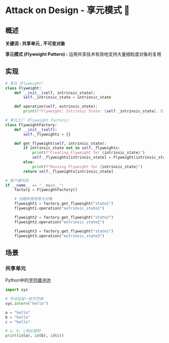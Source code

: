 # Attack on Design - 享元模式 🪼

## 概述

**关键词 : 共享单元 , 不可变对象**

**享元模式 (Flyweight Pattern) :** 运用共享技术有效地支持大量细粒度对象的复用

## 实现

```python
# 享元（Flyweight）
class Flyweight:
    def __init__(self, intrinsic_state):
        self._intrinsic_state = intrinsic_state

    def operation(self, extrinsic_state):
        print(f"Flyweight: Intrinsic State: {self._intrinsic_state}, Extrinsic State: {extrinsic_state}")

# 享元工厂（Flyweight Factory）
class FlyweightFactory:
    def __init__(self):
        self._flyweights = {}

    def get_flyweight(self, intrinsic_state):
        if intrinsic_state not in self._flyweights:
            print(f"Creating Flyweight for {intrinsic_state}")
            self._flyweights[intrinsic_state] = Flyweight(intrinsic_state)
        else:
            print(f"Reusing Flyweight for {intrinsic_state}")
        return self._flyweights[intrinsic_state]

# 客户端代码
if __name__ == "__main__":
    factory = FlyweightFactory()

    # 创建和使用享元对象
    flyweight1 = factory.get_flyweight("state1")
    flyweight1.operation("extrinsic_state1")

    flyweight2 = factory.get_flyweight("state2")
    flyweight2.operation("extrinsic_state2")

    flyweight3 = factory.get_flyweight("state1")
    flyweight3.operation("extrinsic_state3")
```

## 场景

### 共享单元

Python中的[字符缓冲池](https://attack-on-backend.github.io/python/#/memory/str?id=%e5%ad%97%e7%ac%a6%e7%bc%93%e5%86%b2%e6%b1%a0)

```python
import sys

# 手动驻留一些字符串
sys.intern("hello")

a = "hello"
b = "hello"
c = "hello"

# a, b, c地址相同
print(id(a), id(b), id(c))
```


